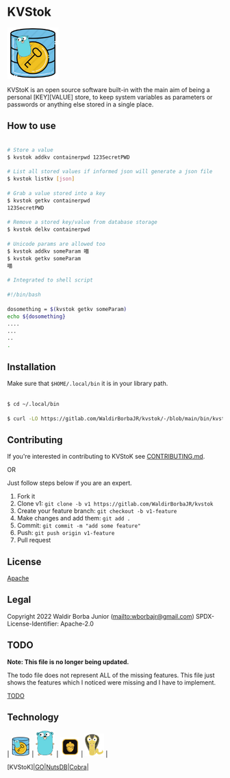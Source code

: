 # KVStok

<p>
<img alt="KVStoK Logo" src="https://github.com/waldirborbajr/kvstok/blob/main/images/logo.png" width="120", heigth="120"/>
</p>

KVStoK is an open source software built-in with the main aim of being a personal [KEY][VALUE] store, to keep system variables as parameters or passwords or anything else stored in a single place.

## How to use

```bash

# Store a value
$ kvstok addkv containerpwd 123SecretPWD

# List all stored values if informed json will generate a json file
$ kvstok listkv [json]

# Grab a value stored into a key
$ kvstok getkv containerpwd
123SecretPWD

# Remove a stored key/value from database storage
$ kvstok delkv containerpwd

# Unicode params are allowed too
$ kvstok addkv someParam 喵
$ kvstok getkv someParam
喵

# Integrated to shell script

#!/bin/bash

dosomething = $(kvstok getkv someParam)
echo ${dosomething}
....
...
..
.

```

## Installation

Make sure that `$HOME/.local/bin` it is in your library path.


```bash

$ cd ~/.local/bin

$ curl -LO https://gitlab.com/WaldirBorbaJR/kvstok/-/blob/main/bin/kvstok

```

## Contributing

If you're interested in contributing to KVStoK see [CONTRIBUTING.md](./CONTRIBUTING.md).

OR

Just follow steps below if you are an expert.

1. Fork it
2. Clone v1: `git clone -b v1 https://gitlab.com/WaldirBorbaJR/kvstok`
3. Create your feature branch: `git checkout -b v1-feature`
4. Make changes and add them: `git add .`
5. Commit: `git commit -m "add some feature"`
6. Push: `git push origin v1-feature`
7. Pull request

## License

[Apache](https://gitlab.com/WaldirBorbaJR/kvstock/-/blob/main/LICENSE)

## Legal

Copyright 2022 Waldir Borba Junior (<mailto:wborbajr@gmail.com>)
SPDX-License-Identifier: Apache-2.0

## TODO

**Note: This file is no longer being updated.**

The todo file does not represent ALL of the missing features. This file just shows the features which I noticed were missing and I have to implement.

[TODO](./TODO.md)

## Technology

| <img src="images/logo.png" alt="logo" width="45" hight="45"/> | <img src="images/gopher.png" alt="gopher" width="45" hight="45"/> | <img src="images/nutsdb.png" alt="nutsdb" width="45" hight="45"/> | <img src="images/cobra.png" alt="cobra" width="45" hight="45"/> |


[KVStoK]|[GO](https://go.dev/)|[NutsDB](https://github.com/nutsdb/nutsdb)|[Cobra](https://cobra.dev/)|
